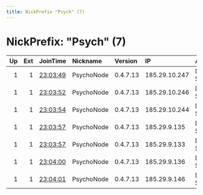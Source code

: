 ```yaml
---
title: NickPrefix "Psych" (7)
---
```


# NickPrefix: "Psych" (7)

|   Up |   Ext | JoinTime                                                                                              | Nickname   | Version   | IP            | AS            | CC   |   ORp |   Dirp | OS    | Contact                 |   eFamMembers |
|-----:|------:|:------------------------------------------------------------------------------------------------------|:-----------|:----------|:--------------|:--------------|:-----|------:|-------:|:------|:------------------------|--------------:|
|    1 |     1 | [23:03:49](https://nusenu.github.io/OrNetStats/w/relay/B6F041BD99C2A0E7B34B444C0564A18AF8FE0F46.html) | PsychoNode | 0.4.7.13  | 185.29.10.247 | DataClub S.A. | se   |  9001 |      0 | Linux | zukodogduckduckgodotcom |             7 |
|    1 |     1 | [23:03:52](https://nusenu.github.io/OrNetStats/w/relay/6469E3B730EE71B95E1EB273D3DC0049A893772F.html) | PsychoNode | 0.4.7.13  | 185.29.10.246 | DataClub S.A. | se   |  9001 |      0 | Linux | zukodogduckduckgodotcom |             7 |
|    1 |     1 | [23:03:54](https://nusenu.github.io/OrNetStats/w/relay/819A797FB9E26950B75A0575B5B942398224433F.html) | PsychoNode | 0.4.7.13  | 185.29.10.244 | DataClub S.A. | se   |  9001 |      0 | Linux | zukodogduckduckgodotcom |             7 |
|    1 |     1 | [23:03:57](https://nusenu.github.io/OrNetStats/w/relay/5F2819320A093E7A2DE8C6B6F255A889397E5887.html) | PsychoNode | 0.4.7.13  | 185.29.9.135  | DataClub S.A. | se   |  9001 |      0 | Linux | zukodogduckduckgodotcom |             7 |
|    1 |     1 | [23:03:57](https://nusenu.github.io/OrNetStats/w/relay/BFFA27B061080A091AB4DFA346D75782EDAFD267.html) | PsychoNode | 0.4.7.13  | 185.29.9.133  | DataClub S.A. | se   |  9001 |      0 | Linux | zukodogduckduckgodotcom |             7 |
|    1 |     1 | [23:04:00](https://nusenu.github.io/OrNetStats/w/relay/E08EA7153300E26E88FD72624E91BADF91A2D4F0.html) | PsychoNode | 0.4.7.13  | 185.29.9.136  | DataClub S.A. | se   |  9001 |      0 | Linux | zukodogduckduckgodotcom |             7 |
|    1 |     1 | [23:04:01](https://nusenu.github.io/OrNetStats/w/relay/4773F191736BD0A09085769B40578FBA88D65424.html) | PsychoNode | 0.4.7.13  | 185.29.9.146  | DataClub S.A. | se   |  9001 |      0 | Linux | zukodogduckduckgodotcom |             7 |
